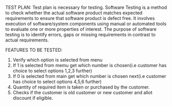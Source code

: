 TEST PLAN:
Test plan is necessary for testing.
Software Testing is a method to check whether the actual software product matches expected requirements  to ensure that software product is defect free.
It involves execution of software/system components using manual or automated tools to evaluate one or more properties of interest.
The purpose of software testing is to identify errors, gaps or missing requirements in contrast to actual requirements.

FEATURES TO BE TESTED:
1.	Verify which option is selected from menu
2.	If 1 is selected from memu get which number is chosen(i.e customer has choice to select options 1,2,3 further)
3.	If 0 is selected from main get which number is chosen next(i.e customer has choice to select options 4,5,6 further)
4.	Quantity of required item is taken or purchased by the customer.
5.	Checks if the customer is old customer or new customer and allot discount if eligible.

